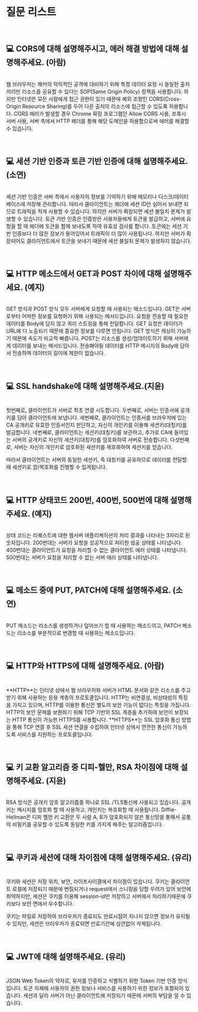 # 질문 리스트

<br>

## 💻 CORS에 대해 설명해주시고, 에러 해결 방법에 대해 설명해주세요. (아람)

<br>
웹 브라우저는 해커의 악의적인 공격에 대비하기 위해 특정 데이터 요청 시 동일한 출처끼리만 리소스를 공유할 수 있다는 SOP(Same Origin Policy) 정책을 사용합니다.
하지만 인터넷은 모든 사람에게 접근 권한이 있기 때문에 예외 조항인 CORS(Cross-Origin Resource Sharing)를 두어 다른 출처의 리소스에 접근할 수 있도록 허용합니다.
CORS 에러가 발생할 경우 Chrome 확장 프로그램인 Allow CORS 사용, 프록시 서버 사용,  서버 측에서 HTTP 헤더를 통해 해당 도메인을 허용함으로써 에러를 해결할 수 있습니다.
<br><br><br>

## 💻 세션 기반 인증과 토큰 기반 인증에 대해 설명해주세요. (소연)

<br>
세션 기반 인증은 서버 측에서 사용자의 정보를 기억하기 위해 메모리나 디스크/데이터베이스에 저장해 관리합니다. 따라서 클라이언트는 헤더에 세션 ID만 실어서 보내면 되므로 트래픽을 적게 사용할 수 있습니다. 하지만 서버가 확장되면 세션 불일치 문제가 발생할 수 있습니다.
토큰 기반 인증은 인증받은 사용자들에게 토큰을 발급하고, 서버에 요청을 할 때 헤더에 토큰을 함께 보내도록 하여 유효성 검사를 합니다. 토큰에는 세션 기반 인증보다 더 많은 정보가 들어있어서 트래픽이 더 많이 사용됩니다. 하지만 서버가 확장되어도 클라이언트에서 토큰을 보내기 때문에 세션 불일치 문제가 발생하지 않습니다.
<br><br><br>

## 💻 HTTP 메소드에서 GET과 POST 차이에 대해 설명해주세요. (예지)

<br>
GET 방식과 POST 방식 모두 서버에게 요청할 때 사용되는 메소드입니다.
GET은 서버로부터 어떠한 정보를 요청하기 위해 사용되는 메서드입니다. 요청을 전송할 때 필요한 데이터를 Body에 담지 않고 쿼리 스트링을 통해 전달합니다. GET 요청은 데이터가 URL에 다 노출되기 때문에 중요한 정보를 다루면 안됩니다. GET 방식은 캐싱이 가능하기 때문에 속도가 비교적 빠릅니다. 
POST는 리소스를 생성/업데이트하기 위해 서버에게 데이터를 보내는 메서드입니다. 전송해야될 데이터를 HTTP 메시지의 Body에 담아서 전송하며 데이터의 길이에 제한이 없습니다. 
<br><br><br>

## 💻 SSL handshake에 대해 설명해주세요.(지윤)

<br>
첫번째로, 클라이언트가 서버로 최초 연결 시도합니다. 
두번째로, 서버는 인증서에 공개키를 담아 클라이언트에 보냅니다.
세번째로, 클라이언트는 인증서를 브라우저에 있는 CA 공개키로 유효한 인증서인지 판단하고, 자신의 개인키를 이용해 세션키(대칭키)를 발급합니다.
네번째로, 클라이언트는 세션키(대칭키)를 보관하고, 추가로 CA에 들어있는 서버의 공개키로 자신의 세션키(대칭키)를 암호화하여 서버로 전송합니다.
다섯번째로, 서버는 자신의 개인키로 암호화된 세션키를 복호화하여 세션키를 얻습니다.

따라서 클라이언트는 서버와 동일한 세션키, 즉 대칭키를 공유하므로 데이터를 전달할 때 세션키로 암/복호화를 진행할 수 있게됩니다.
<br><br><br>

## 💻 HTTP 상태코드 200번, 400번, 500번에 대해 설명해주세요. (예지)

<br>
상태 코드는 리퀘스트에 대한 웹서버 애플리케이션의 처리 결과를 나타내는 3자리로 된 숫자입니다. 
200번대는 서버가 요청을 성공적으로 처리한 성공 상태를 나타냅니다. 400번대는 클라이언트가 요청을 처리할 수 없는 클라이언트 에러 상태를 나타냅니다. 500번대는 서버가 요청을 처리할 수 없는 서버 에러 상태를 나타냅니다.
<br><br><br>

## 💻 메소드 중에 PUT, PATCH에 대해 설명해주세요. (소연)

<br>
PUT 메소드는 리소스를 생성하거나 덮어쓰기 할 때 사용하는 메소드이고, PATCH 메소드는 리소스를 부분적으로 변경할 때 사용하는 메소드입니다.
<br><br><br>

## 💻 HTTP와 HTTPS에 대해 설명해주세요. (아람)

<br>
**HTTP**는 인터넷 상에서 웹 브라우저와 서버가 HTML 문서와 같은 리소스를 주고받기 위해 사용하는 응용 계층의 프로토콜입니다. HTTP는 비연결성, 비상태성의 특징을 가지고 있으며, HTTP를 이용한 통신은 별도의 보안 기능이 없다는 특징을 가집니다.
HTTP의 보안 문제를 보완하기 위해 TCP 기반의 SSL 계층을 추가하여 보안이 보장되는 HTTP 통신이 가능한 HTTPS를 사용합니다.
**HTTPS**는 SSL 암호화 통신 방법을 통해 TCP 연결 후 SSL 세션 연결을 수립하여 인터넷 상에서 안전한 통신이 가능하도록 서비스를 지원하는 프로토콜입니다.
<br><br><br>

## 💻 키 교환 알고리즘 중 디피-헬만, RSA 차이점에 대해 설명해주세요. (지윤)

<br>
RSA 방식은 공개키 암호 알고리즘중 하나로 SSL /TLS통신에 사용되고 있습니다. 공개키는 메시지를 암호화 할 때 사용하고, 개인키는 복호화할 때 사용됩니다.
Diffie-Hellman은 디피 헬먼 키 교환은 두 사람 A, B가 암호화되지 않은 통신망을 통해서 공통의 비밀키를 공유할 수 있도록 동일한 키를 가지게 해주는 알고리즘입니다.
<br><br><br>

## 💻 쿠키과 세션에 대해 차이점에 대해 설명해주세요. (유리)

<br>
쿠키와 세션은 저장 위치, 보안, 라이프사이클에서 차이점이 있습니다. 쿠키는 클라이언트 로컬에 저장되기 때문에 변질되거나 request에서 스니핑을 당할 우려가 있어 보안에 취약하지만, 세션은 쿠키를 이용해 session-id만 저장하고 서버에서 처리하기때문에 쿠키보다 보안 면에서 우수합니다.

쿠키는 파일로 저장하여 브라우저가 종료되도 만료시점이 지나지 않으면  정보가 유지될 수 있지만, 세션은 브라우저가 종료되면 만료기간에 상관없이 삭제됩니다.
<br><br><br>

## 💻 JWT에 대해 설명해주세요. (유리)

<br>
JSON Web Token의 약자로, 유저를 인증하고 식별하기 위한 Token 기반 인증 방식입니다. 토큰 자체에 사용자의 권한 정보나 서비스를 사용하기 위한 정보가 포함되어 있습니다. 세션과 달리 서버가 아닌 클라이언트에 저장되기 때문에 서버의 부담을 덜 수 있습니다.
<br><br><br>

